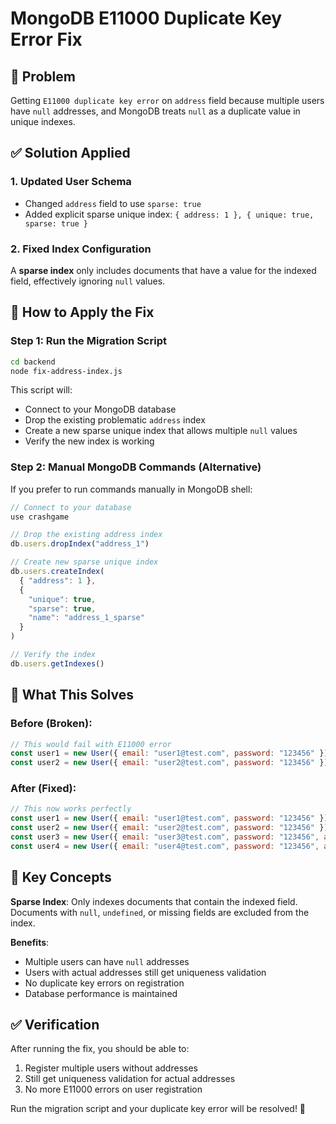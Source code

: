 # MongoDB E11000 Duplicate Key Error Fix

## 🚨 Problem
Getting `E11000 duplicate key error` on `address` field because multiple users have `null` addresses, and MongoDB treats `null` as a duplicate value in unique indexes.

## ✅ Solution Applied

### 1. Updated User Schema
- Changed `address` field to use `sparse: true`
- Added explicit sparse unique index: `{ address: 1 }, { unique: true, sparse: true }`

### 2. Fixed Index Configuration
A **sparse index** only includes documents that have a value for the indexed field, effectively ignoring `null` values.

## 🔧 How to Apply the Fix

### Step 1: Run the Migration Script
```bash
cd backend
node fix-address-index.js
```

This script will:
- Connect to your MongoDB database
- Drop the existing problematic `address` index
- Create a new sparse unique index that allows multiple `null` values
- Verify the new index is working

### Step 2: Manual MongoDB Commands (Alternative)
If you prefer to run commands manually in MongoDB shell:

```javascript
// Connect to your database
use crashgame

// Drop the existing address index
db.users.dropIndex("address_1")

// Create new sparse unique index
db.users.createIndex(
  { "address": 1 }, 
  { 
    "unique": true, 
    "sparse": true,
    "name": "address_1_sparse"
  }
)

// Verify the index
db.users.getIndexes()
```

## 🎯 What This Solves

### Before (Broken):
```javascript
// This would fail with E11000 error
const user1 = new User({ email: "user1@test.com", password: "123456" }); // address: null
const user2 = new User({ email: "user2@test.com", password: "123456" }); // address: null
```

### After (Fixed):
```javascript
// This now works perfectly
const user1 = new User({ email: "user1@test.com", password: "123456" }); // address: null ✅
const user2 = new User({ email: "user2@test.com", password: "123456" }); // address: null ✅
const user3 = new User({ email: "user3@test.com", password: "123456", address: "123 Main St" }); // ✅
const user4 = new User({ email: "user4@test.com", password: "123456", address: "123 Main St" }); // ❌ Duplicate address
```

## 🧠 Key Concepts

**Sparse Index**: Only indexes documents that contain the indexed field. Documents with `null`, `undefined`, or missing fields are excluded from the index.

**Benefits**:
- Multiple users can have `null` addresses
- Users with actual addresses still get uniqueness validation
- No duplicate key errors on registration
- Database performance is maintained

## ✅ Verification

After running the fix, you should be able to:
1. Register multiple users without addresses
2. Still get uniqueness validation for actual addresses
3. No more E11000 errors on user registration

Run the migration script and your duplicate key error will be resolved! 🎉